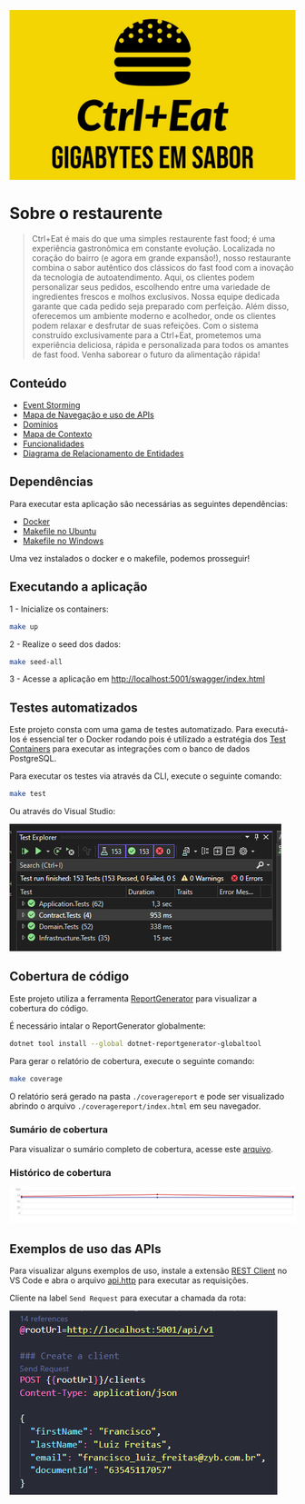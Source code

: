 <p align="center">
    <img src="./docs/assets/Ctrl+Eat-logos_v2.jpeg" width="600"/>
</p>

# Sobre o restaurente

> Ctrl+Eat é mais do que uma simples restaurente fast food; é uma experiência gastronômica em constante evolução. Localizada no coração do bairro (e agora em grande expansão!), nosso restaurante combina o sabor autêntico dos clássicos do fast food com a inovação da tecnologia de autoatendimento. Aqui, os clientes podem personalizar seus pedidos, escolhendo entre uma variedade de ingredientes frescos e molhos exclusivos. Nossa equipe dedicada garante que cada pedido seja preparado com perfeição. Além disso, oferecemos um ambiente moderno e acolhedor, onde os clientes podem relaxar e desfrutar de suas refeições. Com o sistema construído exclusivamente para a Ctrl+Eat, prometemos uma experiência deliciosa, rápida e personalizada para todos os amantes de fast food. Venha saborear o futuro da alimentação rápida!

## Conteúdo

- [Event Storming](https://miro.com/app/board/uXjVMlp82Do=/?share_link_id=110707337684)
- [Mapa de Navegação e uso de APIs](https://miro.com/app/board/uXjVNXQyIeY=/?share_link_id=702397873101)
- [Domínios](./docs/features/00%20Domínios/dominios.md)
- [Mapa de Contexto](./docs/features/01%20Mapa%20de%20Contexto/mapa_contexto.md)
- [Funcionalidades](./docs/features/features.md)
- [Diagrama de Relacionamento de Entidades](./docs/database/database.md)
 
## Dependências

Para executar esta aplicação são necessárias as seguintes dependências:

- [Docker](https://docs.docker.com/engine/install/)
- [Makefile no Ubuntu](https://linuxhint.com/install-make-ubuntu/)
- [Makefile no Windows](https://linuxhint.com/run-makefile-windows/)

Uma vez instalados o docker e o makefile, podemos prosseguir!

## Executando a aplicação

1 - Inicialize os containers:
```bash
make up
```

2 - Realize o seed dos dados:
```bash
make seed-all
```

3 - Acesse a aplicação em [http://localhost:5001/swagger/index.html](http://localhost:5001/swagger/index.html)

## Testes automatizados

Este projeto consta com uma gama de testes automatizado. Para executá-los é essencial ter o Docker rodando pois é utilizado a estratégia dos [Test Containers](https://dotnet.testcontainers.org/) para executar as integrações com o banco de dados PostgreSQL.

Para executar os testes via através da CLI, execute o seguinte comando:
```bash
make test
```

Ou através do Visual Studio:

![visual_studio_test](./docs/assets/visual_studio_test.png)

## Cobertura de código

Este projeto utiliza a ferramenta [ReportGenerator](https://reportgenerator.io/) para visualizar a cobertura do código.

É necessário intalar o ReportGenerator globalmente:
```bash
dotnet tool install --global dotnet-reportgenerator-globaltool
```

Para gerar o relatório de cobertura, execute o seguinte comando:
```bash
make coverage
```

O relatório será gerado na pasta `./coveragereport` e pode ser visualizado abrindo o arquivo `./coveragereport/index.html` em seu navegador.

### Sumário de cobertura
Para visualizar o sumário completo de cobertura, acesse este [arquivo](./coveragereport/SummaryGithub.md).

### Histórico de cobertura
![coverage_hist_report](./coveragereport/CoverageHistory.svg)

## Exemplos de uso das APIs

Para visualizar alguns exemplos de uso, instale a extensão [REST Client](https://marketplace.visualstudio.com/items?itemName=humao.rest-client) no VS Code e abra o arquivo [api.http](./api/CtrlEat/src/Adapters/Driving/Web.Api/api.http) para executar as requisições.

Cliente na label `Send Request` para executar a chamada da rota:

![rest_client_example](./docs/assets/rest_client_example.png)